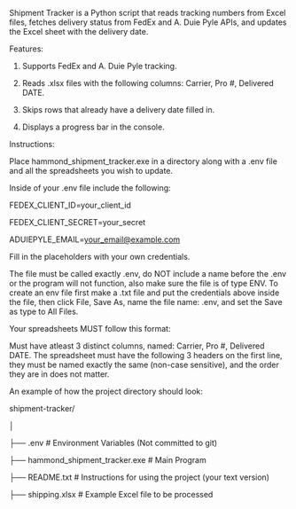 Shipment Tracker is a Python script that reads tracking numbers from Excel files, fetches delivery status from FedEx and A. Duie Pyle APIs, and updates the Excel sheet with the delivery date.


Features:


1. Supports FedEx and A. Duie Pyle tracking.
   
3. Reads .xlsx files with the following columns: Carrier, Pro #, Delivered DATE.
   
5. Skips rows that already have a delivery date filled in.
   
7. Displays a progress bar in the console.
   

Instructions:


Place hammond_shipment_tracker.exe in a directory along with a .env file and all the spreadsheets you wish to update.

Inside of your .env file include the following:


FEDEX_CLIENT_ID=your_client_id

FEDEX_CLIENT_SECRET=your_secret

ADUIEPYLE_EMAIL=your_email@example.com

Fill in the placeholders with your own credentials.

The file must be called exactly .env, do NOT include a name before the .env or the program will not function, also make sure the file is of type ENV. To create an env file first make a .txt file and put the credentials above inside the file, then click File, Save As, name the file name: .env, and set the Save as type to All Files.


Your spreadsheets MUST follow this format:


Must have atleast 3 distinct columns, named: Carrier, Pro #, Delivered DATE.
The spreadsheet must have the following 3 headers on the first line, they must be named exactly the same (non-case sensitive), and the order they are in does not matter.

An example of how the project directory should look:


shipment-tracker/

│

├── .env                          # Environment Variables (Not committed to git)

├── hammond_shipment_tracker.exe  # Main Program

├── README.txt                    # Instructions for using the project (your text version)

├── shipping.xlsx                 # Example Excel file to be processed

